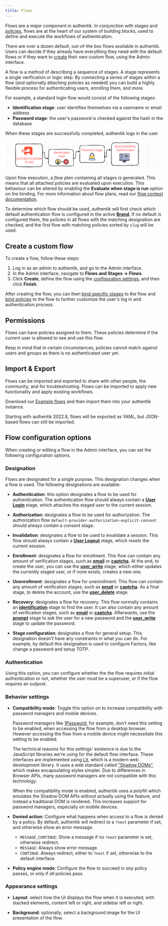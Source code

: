 ```yaml
---
title: Flows
---
```


Flows are a major component in authentik. In conjunction with stages and [policies](../policies/index.md), flows are at the heart of our system of building blocks, used to define and execute the workflows of authentication.

There are over a dozen default, out-of-the box flows available in authentik. Users can decide if they already have everything they need with the default flows or if they want to [create](#create-a-custom-flow) their own custom flow, using the Admin interface.

A flow is a method of describing a sequence of stages. A stage represents a single verification or logic step. By connecting a series of stages within a flow (and optionally attaching policies as needed) you can build a highly flexible process for authenticating users, enrolling them, and more.

For example, a standard login flow would consist of the following stages:

-   **Identification stage**: user identifies themselves via a username or email address
-   **Password stage**: the user's password is checked against the hash in the database

When these stages are successfully completed, authentik logs in the user.

![](./simple_stages.png)

Upon flow execution, a _flow plan_ containing all stages is generated. This means that all attached policies are evaluated upon execution. This behaviour can be altered by enabling the **Evaluate when stage is run** option on the binding. For more information about flow plans, read our [flow context documentation](../flow/context/index.md).

To determine which flow should be used, authentik will first check which default authentication flow is configured in the active [**Brand**](../core/brands.md). If no default is configured there, the policies in all flows with the matching designation are checked, and the first flow with matching policies sorted by `slug` will be used.

## Create a custom flow

To create a flow, follow these steps:

1. Log in as an admin to authentik, and go to the Admin interface.
2. In the Admin interface, navigate to **Flows and Stages -> Flows**.
3. Click **Create**, define the flow using the [configuration settings](#flow-configuration-options), and then click **Finish**.

After creating the flow, you can then [bind specific stages](../flow/stages/index.md#bind-a-stage-to-a-flow) to the flow and [bind policies](../policies/working_with_policies/working_with_policies.md) to the flow to further customize the user's log in and authentication process.

## Permissions

Flows can have policies assigned to them. These policies determine if the current user is allowed to see and use this flow.

Keep in mind that in certain circumstances, policies cannot match against users and groups as there is no authenticated user yet.

## Import & Export

Flows can be imported and exported to share with other people, the community, and for troubleshooting. Flows can be imported to apply new functionality and apply existing workflows.

Download our [Example flows](./examples/flows.md) and then import them into your authentik instance.

Starting with authentik 2022.8, flows will be exported as YAML, but JSON-based flows can still be imported.

## Flow configuration options

When creating or editing a flow in the Admin interface, you can set the following configuration options.

### Designation

Flows are designated for a single purpose. This designation changes when a flow is used. The following designations are available:

-   **Authentication**: this option designates a flow to be used for authentication. The authentication flow should always contain a [**User Login**](stages/user_login/index.md) stage, which attaches the staged user to the current session.

-   **Authorization**: designates a flow to be used for authorization. The authorization flow `default-provider-authorization-explicit-consent` should always contain a consent stage.

-   **Invalidation**: designates a flow to be used to invalidate a session. This flow should always contain a [**User Logout**](stages/user_logout.md) stage, which resets the current session.

-   **Enrollment**: designates a flow for enrollment. This flow can contain any amount of verification stages, such as [**email**](stages/email/) or [**captcha**](stages/captcha/). At the end, to create the user, you can use the [**user_write**](stages/user_write.md) stage, which either updates the currently staged user, or if none exists, creates a new one.

-   **Unenrollment**: designates a flow for unenrollment. This flow can contain any amount of verification stages, such as [**email**](stages/email/) or [**captcha**](stages/captcha/). As a final stage, to delete the account, use the [**user_delete**](stages/user_delete.md) stage.

-   **Recovery**: designates a flow for recovery. This flow normally contains an [**identification**](stages/identification/) stage to find the user. It can also contain any amount of verification stages, such as [**email**](stages/email/) or [**captcha**](stages/captcha/). Afterwards, use the [**prompt**](stages/prompt/) stage to ask the user for a new password and the [**user_write**](stages/user_write.md) stage to update the password.

-   **Stage configuration**: designates a flow for general setup. This designation doesn't have any constraints in what you can do. For example, by default this designation is used to configure Factors, like change a password and setup TOTP.

### Authentication

Using this option, you can configure whether the the flow requires initial authentication or not, whether the user must be a superuser, or if the flow requires an outpost.

### Behavior settings

-   **Compatibility mode**: Toggle this option on to increase compatibility with password managers and mobile devices.

    Password managers like [1Password](https://1password.com/), for example, don't need this setting to be enabled, when accessing the flow from a desktop browser. However accessing the flow from a mobile device might necessitate this setting to be enabled.

    The technical reasons for this settings' existence is due to the JavaScript libraries we're using for the default flow interface. These interfaces are implemented using [Lit](https://lit.dev/), which is a modern web development library. It uses a web standard called ["Shadow DOMs"](https://developer.mozilla.org/en-US/docs/Web/API/Web_components/Using_shadow_DOM), which makes encapsulating styles simpler. Due to differences in Browser APIs, many password managers are not compatible with this technology.

    When the compatibility mode is enabled, authentik uses a polyfill which emulates the Shadow DOM APIs without actually using the feature, and instead a traditional DOM is rendered. This increases support for password managers, especially on mobile devices.

-   **Denied action**: Configure what happens when access to a flow is denied by a policy. By default, authentik will redirect to a `?next` parameter if set, and otherwise show an error message.

    -   `MESSAGE_CONTINUE`: Show a message if no `?next` parameter is set, otherwise redirect.
    -   `MESSAGE`: Always show error message.
    -   `CONTINUE`: Always redirect, either to `?next` if set, otherwise to the default interface.

-   **Policy engine mode**: Configure the flow to succeed in _any_ policy passes, or only if _all_ policies pass.

### Appearance settings

-   **Layout**: select how the UI displays the flow when it is executed; with stacked elements, content left or right, and sidebar left or right.

-   **Background**: optionally, select a background image for the UI presentation of the flow.

